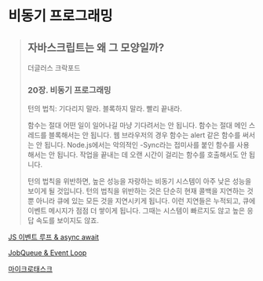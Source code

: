 # 비동기 프로그래밍

> ## 자바스크립트는 왜 그 모양일까?
> 더글러스 크락포드
>
> ### 20장. 비동기 프로그래밍
> 턴의 법칙: 기다리지 말라. 블록하지 말라. 빨리 끝내라.
>
> 함수는 절대 어떤 일이 일어나길 마냥 기다려서는 안 됩니다. 함수는 절대 메인 스레드를 블록해서는 안 됩니다. 웹 브라우저의 경우 함수는 alert 같은 함수를 써서는 안 됩니다. Node.js에서는 악의적인 -Sync라는 접미사를 붙인 함수를 사용해서는 안 됩니다. 작업을 끝내는 데 오랜 시간이 걸리는 함수를 호출해서도 안 됩니다.
>
> 턴의 법칙을 위반하면, 높은 성능을 자랑하는  비동기 시스템이 아주 낮은 성능을 보이게 될 것입니다. 턴의 법칙을 위반하는 것은 단순히 현재 콜백을 지연하는 것 뿐 아니라 큐에 있는 모든 것을 지연시키게 됩니다. 이런 지연들은 누적되고, 큐에 이벤트 메시지가 점점 더 쌓이게 됩니다. 그때는 시스템이 빠르지도 않고 높은 응답 속도를 보이지도 않죠.

[JS 이벤트 루프 & async await](https://engineering.huiseoul.com/%EC%9E%90%EB%B0%94%EC%8A%A4%ED%81%AC%EB%A6%BD%ED%8A%B8%EB%8A%94-%EC%96%B4%EB%96%BB%EA%B2%8C-%EC%9E%91%EB%8F%99%ED%95%98%EB%8A%94%EA%B0%80-%EC%9D%B4%EB%B2%A4%ED%8A%B8-%EB%A3%A8%ED%94%84%EC%99%80-%EB%B9%84%EB%8F%99%EA%B8%B0-%ED%94%84%EB%A1%9C%EA%B7%B8%EB%9E%98%EB%B0%8D%EC%9D%98-%EB%B6%80%EC%83%81-async-await%EC%9D%84-%EC%9D%B4%EC%9A%A9%ED%95%9C-%EC%BD%94%EB%94%A9-%ED%8C%81-%EB%8B%A4%EC%84%AF-%EA%B0%80%EC%A7%80-df65ffb4e7e)

[JobQueue & Event Loop](https://velog.io/@kyujonglee/%EC%98%88%EC%A0%9C%EB%A1%9C-%EC%9D%B4%ED%95%B4%ED%95%98%EB%8A%94-JobQueue%EC%99%80-Event-Loop)

[마이크로태스크](https://ko.javascript.info/microtask-queue)
